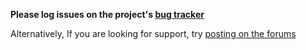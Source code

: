 **Please log issues on the project's [bug tracker](https://bugs.launchpad.net/snapcraft)**

Alternatively, If you are looking for support, try [posting on the forums](https://forum.snapcraft.io)
